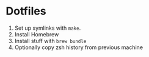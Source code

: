 # Dotfiles

1. Set up symlinks with `make`.
2. Install Homebrew
3. Install stuff with `brew bundle`
4. Optionally copy zsh history from previous machine
